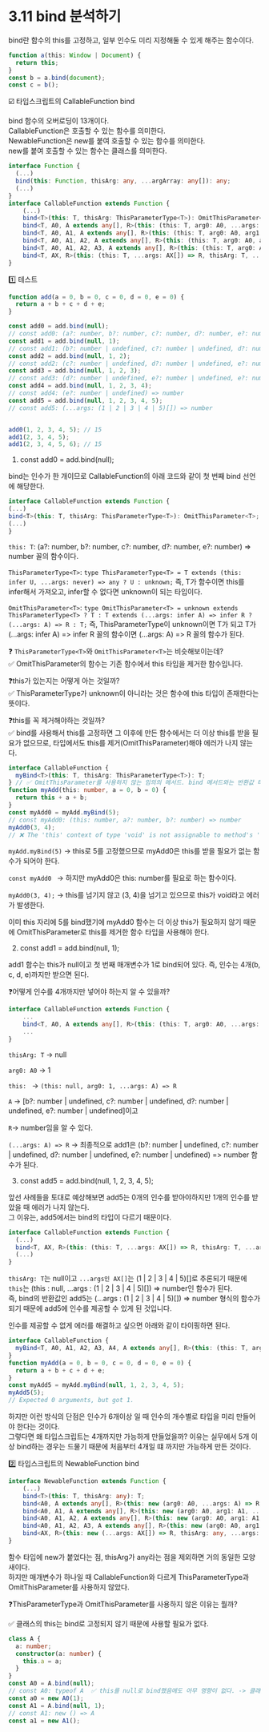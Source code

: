 # 3.11 bind 분석하기

bind란 함수의 this를 고정하고, 일부 인수도 미리 지정해둘 수 있게 해주는 함수이다.
```ts
function a(this: Window | Document) {
  return this;
}
const b = a.bind(document);
const c = b();
```
☑️ 타입스크립트의 CallableFunction bind

bind 함수의 오버로딩이 13개이다.<br>
CallableFunction은 호출할 수 있는 함수를 의미한다. <br>
NewableFunction은 new를 붙여 호출할 수 있는 함수를 의미한다.<br>
new를 붙여 호출할 수 있는 함수는 클래스를 의미한다.


```ts
interface Function {
  (...)
  bind(this: Function, thisArg: any, ...argArray: any[]): any;
  (...)
}
interface CallableFunction extends Function {
	(...)
	bind<T>(this: T, thisArg: ThisParameterType<T>): OmitThisParameter<T>;
	bind<T, A0, A extends any[], R>(this: (this: T, arg0: A0, ...args: A) => R, thisArg: T, arg0: A0): (...args: A) => R;
	bind<T, A0, A1, A extends any[], R>(this: (this: T, arg0: A0, arg1: A1, ...args: A) => R, thisArg: T, arg0: A0, arg1: A1): (...args: A) => R;
	bind<T, A0, A1, A2, A extends any[], R>(this: (this: T, arg0: A0, arg1: A1, arg2: A2, ...args: A) => R, thisArg: T, arg0: A0, arg1: A1, arg2: A2): (...args: A) => R;
	bind<T, A0, A1, A2, A3, A extends any[], R>(this: (this: T, arg0: A0, arg1: A1, arg2: A2, arg3: A3, ...args: A) => R, thisArg: T, arg0: A0, arg1: A1, arg2: A2, arg3: A3): (...args: A) => R;
	bind<T, AX, R>(this: (this: T, ...args: AX[]) => R, thisArg: T, ...args: AX[]): (...args: AX[]) => R;
}

```

1️⃣ 테스트

```ts
function add(a = 0, b = 0, c = 0, d = 0, e = 0) {
  return a + b + c + d + e;
}

const add0 = add.bind(null);
// const add0: (a?: number, b?: number, c?: number, d?: number, e?: number) => number
const add1 = add.bind(null, 1);
// const add1: (b?: number | undefined, c?: number | undefined, d?: number | undefined, e?: number | undefined) => number
const add2 = add.bind(null, 1, 2);
// const add2: (c?: number | undefined, d?: number | undefined, e?: number | undefined) => number
const add3 = add.bind(null, 1, 2, 3);
// const add3: (d?: number | undefined, e?: number | undefined, e?: number | undefined) => number
const add4 = add.bind(null, 1, 2, 3, 4);
// const add4: (e?: number | undefined) => number
const add5 = add.bind(null, 1, 2, 3, 4, 5);
// const add5: (...args: (1 | 2 | 3 | 4 | 5)[]) => number


add0(1, 2, 3, 4, 5); // 15
add1(2, 3, 4, 5);
add1(2, 3, 4, 5, 6); // 15
```
1. const add0 = add.bind(null);

bind는 인수가 한 개이므로 CallableFunction의 아래 코드와 같이 첫 번째 bind 선언에 해당한다.
```ts
interface CallableFunction extends Function {
(...)
bind<T>(this: T, thisArg: ThisParameterType<T>): OmitThisParameter<T>;
(...)
}
```
`this: T`: (a?: number, b?: number, c?: number, d?: number, e?: number) => number 꼴의 함수이다.

`ThisParameterType<T>`: `type ThisParameterType<T> = T extends (this: infer U, ...args: never) => any ? U : unknown;` 즉, T가 함수이면 this를 infer해서 가져오고, infer할 수 없다면 unknown이 되는 타입이다.

`OmitThisParameter<T>`: `type OmitThisParameter<T> = unknown extends ThisParameterType<T> ? T : T extends (...args: infer A) => infer R ? (...args: A) => R : T;` 즉, ThisParameterType이 unknown이면 T가 되고 T가 (...args: infer A) => infer R 꼴의 함수이면 (...args: A) => R 꼴의 함수가 된다.

❓ `ThisParameterType<T>`와 `OmitThisParameter<T>`는 비슷해보이는데?<br>
✅ OmitThisParameter의 함수는 기존 함수에서 this 타입을 제거한 함수입니다.

❓this가 있는지는 어떻게 아는 것일까?<br>
✅ ThisParameterType<T>가 unknown이 아니라는 것은 함수에 this 타입이 존재한다는 뜻이다.

❓this를 꼭 제거해야하는 것일까?<br>
✅ bind를 사용해서 this를 고정하면 그 이후에 만든 함수에서는 더 이상 this를 받을 필요가 없으므로, 타입에서도 this를 제거(OmitThisParameter)해야 에러가 나지 않는다.
```ts
interface CallableFunction {
  myBind<T>(this: T, thisArg: ThisParameterType<T>): T;
} // ✅ OmitThisParameter를 사용하지 않는 임의의 메서드. bind 메서드와는 반환값 타입만 다릅니다.
function myAdd(this: number, a = 0, b = 0) {
  return this + a + b;
}
const myAdd0 = myAdd.myBind(5);
// const myAdd0: (this: number, a?: number, b?: number) => number
myAdd0(3, 4);
// ❌ The 'this' context of type 'void' is not assignable to method's 'this' of type 'number'.
```

`myAdd.myBind(5)` -> this로 5를 고정했으므로 myAdd0은 this를 받을 필요가 없는 함수가 되어야 한다.

`const myAdd0 ` -> 하지만 myAdd0은 this: number를 필요로 하는 함수이다.

`myAdd0(3, 4);` -> this를 넘기지 않고 (3, 4)을 넘기고 있으므로 this가 void라고 에러가 발생한다.

이미 this 자리에 5를 bind했기에 myAdd0 함수는 더 이상 this가 필요하지 않기 때문에 OmitThisParameter로 this를 제거한 함수 타입을 사용해야 한다.

2. const add1 = add.bind(null, 1);

add1 함수는 this가 null이고 첫 번째 매개변수가 1로 bind되어 있다. 즉, 인수는 4개(b, c, d, e)까지만 받으면 된다.

❓어떻게 인수를 4개까지만 넣어야 하는지 알 수 있을까? 
```ts
interface CallableFunction extends Function {
	...
	bind<T, A0, A extends any[], R>(this: (this: T, arg0: A0, ...args: A) => R, thisArg: T, arg0: A0): (...args: A) => R;
	...
}
```
`thisArg: T` -> null

`arg0: A0` -> 1

`this: ` -> `(this: null, arg0: 1, ...args: A) => R`

`A` -> [b?: number | undefined, c?: number | undefined, d?: number | undefined, e?: number | undefined]이고 

`R`-> number임을 알 수 있다.

`(...args: A) => R` -> 최종적으로 add1은 (b?: number | undefined, c?: number | undefined, d?: number | undefined, e?: number | undefined) => number 함수가 된다.

3. const add5 = add.bind(null, 1, 2, 3, 4, 5);

앞선 사례들을 토대로 예상해보면 add5는 0개의 인수를 받아야하지만 1개의 인수를 받았을 때 에러가 나지 않는다.<br>
그 이유는, add5에서는 bind의 타입이 다르기 때문이다.

```ts
interface CallableFunction extends Function {
  (...)
  bind<T, AX, R>(this: (this: T, ...args: AX[]) => R, thisArg: T, ...args: AX[]): (...args: AX[]) => R;
  (...)
}
```

`thisArg: T`는 null이고 `...args인 AX[]`는 (1 | 2 | 3 | 4 | 5)[]로 추론되기 때문에 `this`는 (this : null, ...args : (1 | 2 | 3 | 4 | 5)[]) => number인 함수가 된다.<br> 
즉, bind의 반환값인 add5는 (...args : (1 | 2 | 3 | 4 | 5)[]) => number 형식의 함수가 되기 때문에 add5에 인수를 제공할 수 있게 된 것입니다.

인수를 제공할 수 없게 에러를 해결하고 싶으면 아래와 같이 타이핑하면 된다.
```ts
interface CallableFunction {
  myBind<T, A0, A1, A2, A3, A4, A extends any[], R>(this: (this: T, arg0: A0, arg1: A1, arg2: A2, arg3: A3, arg4: A4, ...args: A) => R, thisArg: T, arg0: A0, arg1: A1, arg2: A2, arg3: A3, arg4: A4): (...args: A) => R;
}
function myAdd(a = 0, b = 0, c = 0, d = 0, e = 0) {
  return a + b + c + d + e;
}
const myAdd5 = myAdd.myBind(null, 1, 2, 3, 4, 5);
myAdd5(5);
// Expected 0 arguments, but got 1.
```
하지만 이런 방식의 단점은 인수가 6개이상 일 때 인수의 개수별로 타입을 미리 만들어야 한다는 것이다.<br> 그렇다면 왜 타입스크립트는 4개까지만 가능하게 만들었을까? 이유는 실무에서 5개 이상 bind하는 경우는 드물기 때문에 처음부터 4개일 떄 까지만 가능하게 만든 것이다.

2️⃣ 타입스크립트의 NewableFunction bind 

```ts
interface NewableFunction extends Function {
	(...)
	bind<T>(this: T, thisArg: any): T;
	bind<A0, A extends any[], R>(this: new (arg0: A0, ...args: A) => R, thisArg: any, arg0: A0): new (...args: A) => R;
	bind<A0, A1, A extends any[], R>(this: new (arg0: A0, arg1: A1, ...args: A) => R, thisArg: any, arg0: A0, arg1: A1): new (...args: A) => R;
	bind<A0, A1, A2, A extends any[], R>(this: new (arg0: A0, arg1: A1, arg2: A2, ...args: A) => R, thisArg: any, arg0: A0, arg1: A1, arg2: A2): new (...args: A) => R;
	bind<A0, A1, A2, A3, A extends any[], R>(this: new (arg0: A0, arg1: A1, arg2: A2, arg3: A3, ...args: A) => R, thisArg: any, arg0: A0, arg1: A1, arg2: A2, arg3: A3): new (...args: A) => R;
	bind<AX, R>(this: new (...args: AX[]) => R, thisArg: any, ...args: AX[]): new (...args: AX[]) => R;
}
```

함수 타입에 new가 붙었다는 점, thisArg가 any라는 점을 제외하면 거의 동일한 모양새이다.<br>
하지만 매개변수가 하나일 때 CallableFunction와 다르게 ThisParameterType과 OmitThisParameter를 사용하지 않았다.

❓ThisParameterType과 OmitThisParameter를 사용하지 않은 이유는 뭘까?

✅ 클래스의 this는 bind로 고정되지 않기 때문에 사용할 필요가 없다.

```ts
class A {
  a: number;
  constructor(a: number) {
    this.a = a;
  }
}
const A0 = A.bind(null);
// const A0: typeof A  ✅ this를 null로 bind했음에도 아무 영향이 없다. -> 클래스는 this를 bind하는 것을 무시한다는 것을 알 수 있다.
const a0 = new A0(1);
const A1 = A.bind(null, 1);
// const A1: new () => A
const a1 = new A1();
```